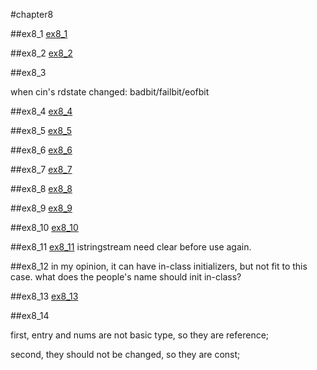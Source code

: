#chapter8

##ex8_1
[ex8_1](https://github.com/suisuihan/cpp-primer/blob/master/chapter8/ex8_1.h)


##ex8_2
[ex8_2](https://github.com/suisuihan/cpp-primer/blob/master/chapter8/ex8_2.cpp)

##ex8_3

when cin's rdstate changed: badbit/failbit/eofbit



##ex8_4
[ex8_4](https://github.com/suisuihan/cpp-primer/blob/master/chapter8/ex8_4.cpp)


##ex8_5
[ex8_5](https://github.com/suisuihan/cpp-primer/blob/master/chapter8/ex8_5.cpp)


##ex8_6
[ex8_6](https://github.com/suisuihan/cpp-primer/blob/master/chapter8/ex8_6.cpp)


##ex8_7
[ex8_7](https://github.com/suisuihan/cpp-primer/blob/master/chapter8/ex8_7.cpp)


##ex8_8
[ex8_8](https://github.com/suisuihan/cpp-primer/blob/master/chapter8/ex8_8.cpp)


##ex8_9
[ex8_9](https://github.com/suisuihan/cpp-primer/blob/master/chapter8/ex8_9.cpp)


##ex8_10
[ex8_10](https://github.com/suisuihan/cpp-primer/blob/master/chapter8/ex8_10.cpp)

##ex8_11
[ex8_11](https://github.com/suisuihan/cpp-primer/blob/master/chapter8/ex8_11.cpp)
istringstream need clear before use again.

##ex8_12
in my opinion, it can have in-class initializers, but not fit to this case. what does the people's
name should init in-class?


##ex8_13
[ex8_13](https://github.com/suisuihan/cpp-primer/blob/master/chapter8/ex8_13.cpp)


##ex8_14

first,  entry and nums are not basic type, so they are reference;

second, they should not be changed, so they are const;